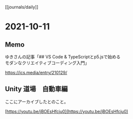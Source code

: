 [[journals/daily]]
# 2021-10-11

## Memo

ゆきさんの記事「## VS Code & TypeScriptとp5.jsで始める  
モダンなクリエイティブコーディング入門」

https://ics.media/entry/210129/



## Unity 道場　自動車編

ここにアーカイブしたとのこと。

[https://youtu.be/jBOEsHfcju0](https://youtu.be/jBOEsHfcju0)